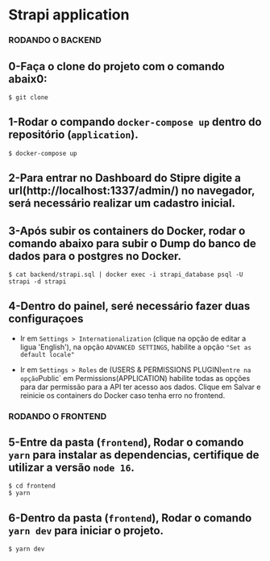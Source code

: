 # Strapi application

### RODANDO O BACKEND
## 0-Faça o clone do projeto com o comando abaix0:
```
$ git clone 
```

## 1-Rodar o compando `docker-compose up` dentro do repositório (`application`).
```
$ docker-compose up
```

## 2-Para entrar no Dashboard do Stipre digite a url(http://localhost:1337/admin/) no navegador, será necessário realizar um cadastro inicial.


## 3-Após subir os containers do Docker, rodar o comando abaixo para subir o Dump do banco de dados para o postgres no Docker.
```
$ cat backend/strapi.sql | docker exec -i strapi_database psql -U strapi -d strapi
```


## 4-Dentro do painel, seré necessário fazer duas configuraçoes

- Ir em `Settings > Internationalization` (clique na opção de editar a ligua 'English'), na opção `ADVANCED SETTINGS`, habilite a opção `"Set as default locale"`

- Ir em `Settings > Roles` de (USERS & PERMISSIONS PLUGIN)` entre na opção `Public` em Permissions(APPLICATION) habilite todas as opções para dar permissão para a API ter acesso aos dados. Clique em Salvar e reinicie os containers do Docker caso tenha erro no frontend.



### RODANDO O FRONTEND
## 5-Entre da pasta (`frontend`), Rodar o comando `yarn` para instalar as dependencias, certifique de utilizar a versão `node 16`.
```
$ cd frontend
$ yarn
```

## 6-Dentro da pasta (`frontend`), Rodar o comando `yarn dev` para iniciar o projeto.
```
$ yarn dev
```